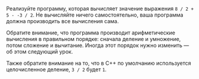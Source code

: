 Реализуйте программу, которая вычисляет значение выражения `8 / 2 + 5 - -3 / 2`. Не вычисляйте ничего самостоятельно, ваша программа должна производить все вычисления сама.

Обратите внимание, что программа производит арифметические вычисления в правильном порядке: сначала деление и умножение, потом сложение и вычитание. Иногда этот порядок нужно изменить — об этом следующий урок.

Также обратите внимание на то, что в C++ по умолчанию используется целочисленное деление, `3 / 2` будет `1`.
